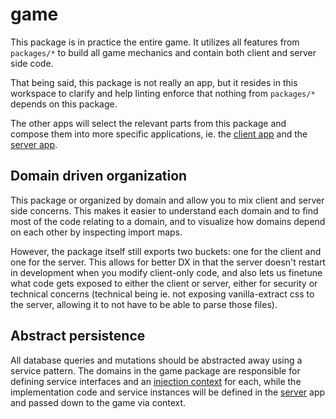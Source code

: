 # game

This package is in practice the entire game. It utilizes all features from `packages/*` to build all game mechanics and contain both client and server side code.

That being said, this package is not really an app, but it resides in this workspace to clarify and help linting enforce that nothing from `packages/*` depends on this package.

The other apps will select the relevant parts from this package and compose them into more specific applications, ie. the [client app](../client/) and the [server app](../server).

## Domain driven organization

This package or organized by domain and allow you to mix client and server side concerns. This makes it easier to understand each domain and to find most of the code relating to a domain, and to visualize how domains depend on each other by inspecting import maps.

However, the package itself still exports two buckets: one for the client and one for the server. This allows for better DX in that the server doesn't restart in development when you modify client-only code, and also lets us finetune what code gets exposed to either the client or server, either for security or technical concerns (technical being ie. not exposing vanilla-extract css to the server, allowing it to not have to be able to parse those files).

## Abstract persistence

All database queries and mutations should be abstracted away using a service pattern. The domains in the game package are responsible for defining service interfaces and an [injection context](../../packages/ioc) for each, while the implementation code and service instances will be defined in the [server](../server/) app and passed down to the game via context.
